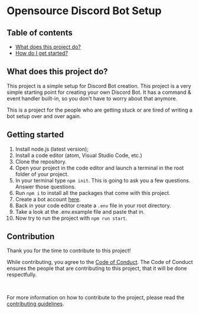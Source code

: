 # Opensource Discord Bot Setup

## Table of contents
* [What does this project do?](#what-does-this-project-do)
* [How do I get started?](#getting-started)

## What does this project do?
This project is a simple setup for Discord Bot creation. This project is a very simple starting point for creating your own Discord Bot. It has a command & event handler built-in, so you don't have to worry about that anymore.

This is a project for the people who are getting stuck or are tired of writing a bot setup over and over again.

## Getting started
1. Install node.js (latest version);
2. Install a code editor (atom, Visual Studio Code, etc.)
3. Clone the repository.
4. Open your project in the code editor and launch a terminal in the root folder of your project.
5. In your terminal type `npm init`. This is going to ask you a few questions. Answer those questions.
6. Run `npm i` to install all the packages that come with this project.
7. Create a bot account [here](https://discord.com/developers/applications).
8. Back in your code editor create a `.env` file in your root directory. 
9. Take a look at the .env.example file and paste that in.
10. Now try to run the project with `npm run start`.

## Contribution
Thank you for the time to contribute to this project!

While contributing, you agree to the [Code of Conduct](./CODE_OF_CONDUCT.md). The Code of Conduct ensures the people that are contributing to this project, that it will be done respectfully.

<br>

For more information on how to contribute to the project, please read the [contributing guidelines](./CONTRIBUTING.md).